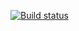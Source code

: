 [![Build status](https://ci.appveyor.com/api/projects/status/vlt2n4vliiw0piiu?svg=true)](https://ci.appveyor.com/project/TrebinD/appcard)



